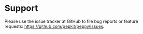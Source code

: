 # Support

Please use the issue tracker at GitHub to file bug reports or feature requests: https://github.com/pepkit/peppy/issues.
